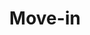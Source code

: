 ---
layout: gallery
title: Move-in
tags: photography
location: location
featuredImage: 20210909-IF8A5179.jpg
featuredImageCaption: Caption
---